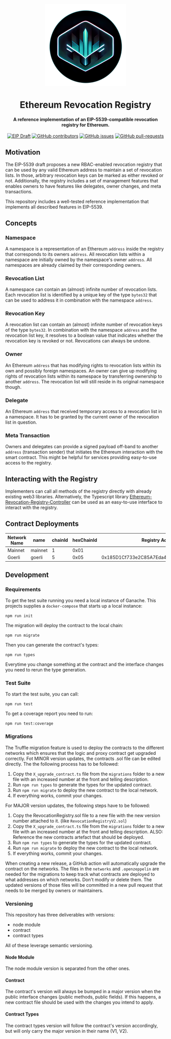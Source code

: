 <div align="center">
    <img src="img/logo.png" width="256"/>
</div>

<div align="center">

# Ethereum Revocation Registry

#### A reference implementation of an EIP-5539-compatible revocation registry for Ethereum.

[![EIP Draft](https://img.shields.io/badge/EIP--5539-Draft-blue)](https://github.com/ethereum/EIPs/pull/5539)
[![GitHub contributors](https://badgen.net/github/contributors/spherity/Ethereum-Revocation-Registry)](https://GitHub.com/spherity/Ethereum-Revocation-Registry/graphs/contributors/)
[![GitHub issues](https://img.shields.io/github/issues/spherity/Ethereum-Revocation-Registry)](https://GitHub.com/spherity/Ethereum-Revocation-Registry/issues/)
[![GitHub pull-requests](https://img.shields.io/github/issues-pr/spherity/Ethereum-Revocation-Registry.svg)](https://GitHub.com/spherity/Ethereum-Revocation-Registry/pull/)

</div>

## Motivation

The EIP-5539 draft proposes a new RBAC-enabled revocation registry that can be used by any valid Ethereum address to maintain a set of revocation lists. In those, arbitrary revocation keys can be marked as either revoked or not. Additionally, the registry includes a set of management features that enables owners to have features like delegates, owner changes, and meta transactions.

This repository includes a well-tested reference implementation that implements all described features in EIP-5539.

## Concepts


### Namespace

A namespace is a representation of an Ethereum `address` inside the registry that corresponds to its owners `address`. All revocation lists within a namespace are initially owned by the namespace's owner `address`. All namespaces are already claimed by their corresponding owners.

### Revocation List

A namespace can contain an (almost) infinite number of revocation lists. Each revocation list is identified by a unique key of the type `bytes32` that can be used to address it in combination with the namespace `address`. 

### Revocation Key

A revocation list can contain an (almost) infinite number of revocation keys of the type `bytes32`. In combination with the namespace `address` and the revocation list key, it resolves to a boolean value that indicates whether the revocation key is revoked or not. Revocations can always be undone.

### Owner

An Ethereum `address` that has modifying rights to revocation lists within its own and possibly foreign namespaces. An owner can give up modifying rights of revocation lists within its namespace by transferring ownership to another `address`. The revocation list will still reside in its original namespace though.

### Delegate

An Ethereum `address` that received temporary access to a revocation list in a namespace. It has to be granted by the current owner of the revocation list in question.

### Meta Transaction

Owners and delegates can provide a signed payload off-band to another `address` (transaction sender) that initiates the Ethereum interaction with the smart contract. This might be helpful for services providing easy-to-use access to the registry.

## Interacting with the Registry

Implementers can call all methods of the registry directly with already existing web3 libraries. Alternatively, the Typescript library [Ethereum-Revocation-Registry-Controller](https://github.com/spherity/Ethereum-Revocation-Registry-Controller) can be used as an easy-to-use interface to interact with the registry.

## Contract Deployments

| Network Name | name    | chainId | hexChainId | Registry Address                           | Registry version |
|--------------|---------|---------|------------|--------------------------------------------|------------------|
| Mainnet      | mainnet | 1       | 0x01       |||
| Goerli       | goerli  | 5       | 0x05       | 0x185D1Cf733e2C85A7Eda4f188036baA5b7a11182 | 1.0.0            |

## Development

### Requirements

To get the test suite running you need a local instance of Ganache.
This projects supplies a `docker-compose` that starts up a local instance:

```
npm run init
```

The migration will deploy the contract to the local chain:

```
npm run migrate
```

Then you can generate the contract's types:

```
npm run types
```

Everytime you change something at the contract and the interface changes you need to rerun the type generation.

### Test Suite

To start the test suite, you can call:

```
npm run test
```

To get a coverage report  you need to run:

```
npm run test:coverage
```

### Migrations

The Truffle migration feature is used to deploy the contracts to the different networks which ensures that the logic and proxy contract get upgraded correctly. Fot MINOR version updates, the contracts .sol file can be edited directly. The the following process has to be followed:
1. Copy the `X_upgrade_contract.ts` file from the `migrations` folder to a new file with an increased number at the front and telling description.
2. Run `npm run types` to generate the types for the updated contract.
3. Run `npm run migrate` to deploy the new contract to the local network.
4. If everything works, commit your changes.

For MAJOR version updates, the following steps have to be followed:
1. Copy the RevocationRegistry.sol file to a new file with the new version number attached to it. (like `RevocationRegistryV2.sol`)
2. Copy the `X_upgrade_contract.ts` file from the `migrations` folder to a new file with an increased number at the front and telling description. ALSO: Reference the new contracts artefact that should be deployed.
3. Run `npm run types` to generate the types for the updated contract.
4. Run `npm run migrate` to deploy the new contract to the local network.
5. If everything works, commit your changes.

When creating a new release, a GitHub action will automatically upgrade the contract on the networks. The files in the `networks` and `.openzeppelin` are needed for the migrations to keep track what contracts are deployed to what addresses on which networks. Don't modify or delete them. The updated versions of those files will be committed in a new pull request that needs to be merged by owners or maintainers.
### Versioning

This repository has three deliverables with versions:

* node module
* contract
* contract types

All of these leverage semantic versioning.

#### Node Module
The node module version is separated from the other ones.

#### Contract
The contract's version will always be bumped in a major version when the public interface changes (public methods, public fields).
If this happens, a new contract file should be used with the changes you intend to apply.

#### Contract Types
The contract types version will follow the contract's version accordingly, but will only carry the
major version in their name (V1, V2).